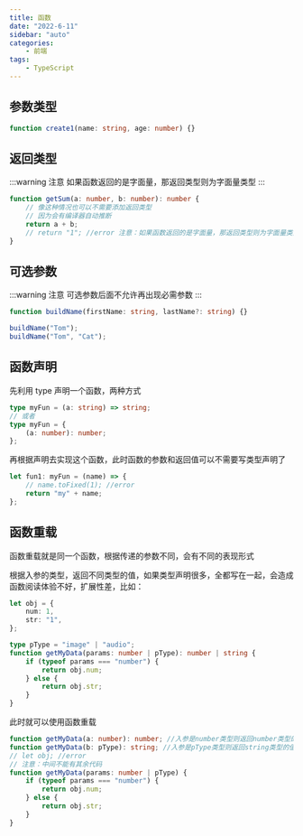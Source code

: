 ```yaml
---
title: 函数
date: "2022-6-11"
sidebar: "auto"
categories:
    - 前端
tags:
    - TypeScript
---
```


## 参数类型

```ts
function create1(name: string, age: number) {}
```

## 返回类型

:::warning 注意
如果函数返回的是字面量，那返回类型则为字面量类型
:::

```ts
function getSum(a: number, b: number): number {
    // 像这种情况也可以不需要添加返回类型
    // 因为会有编译器自动推断
    return a + b;
    // return "1"; //error 注意：如果函数返回的是字面量，那返回类型则为字面量类型
}
```

## 可选参数

:::warning 注意
可选参数后面不允许再出现必需参数
:::

```ts
function buildName(firstName: string, lastName?: string) {}

buildName("Tom");
buildName("Tom", "Cat");
```

## 函数声明

先利用 type 声明一个函数，两种方式

```ts
type myFun = (a: string) => string;
// 或者
type myFun = {
    (a: number): number;
};
```

再根据声明去实现这个函数，此时函数的参数和返回值可以不需要写类型声明了

```ts
let fun1: myFun = (name) => {
    // name.toFixed(1); //error
    return "my" + name;
};
```

## 函数重载

函数重载就是同一个函数，根据传递的参数不同，会有不同的表现形式

根据入参的类型，返回不同类型的值，如果类型声明很多，全都写在一起，会造成函数阅读体验不好，扩展性差，比如：

```ts
let obj = {
    num: 1,
    str: "1",
};

type pType = "image" | "audio";
function getMyData(params: number | pType): number | string {
    if (typeof params === "number") {
        return obj.num;
    } else {
        return obj.str;
    }
}
```

此时就可以使用函数重载

```ts
function getMyData(a: number): number; //入参是number类型则返回number类型的值
function getMyData(b: pType): string; //入参是pType类型则返回string类型的值
// let obj; //error
// 注意：中间不能有其余代码
function getMyData(params: number | pType) {
    if (typeof params === "number") {
        return obj.num;
    } else {
        return obj.str;
    }
}
```

